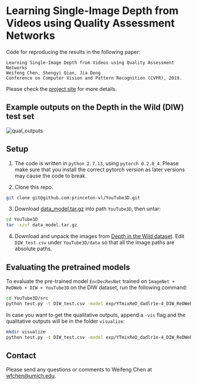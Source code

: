 # Learning Single-Image Depth from Videos using Quality Assessment Networks

Code for reproducing the results in the following paper:

    Learning Single-Image Depth from Videos using Quality Assessment Networks
    Weifeng Chen, Shengyi Qian, Jia Deng
    Conference on Computer Vision and Pattern Recognition (CVPR), 2019.

Please check the [project site](http://www-personal.umich.edu/~wfchen/youtube3d/) for more details.

## Example outputs on the Depth in the Wild (DIW) test set

![qual_outputs](http://www-personal.umich.edu/~wfchen/youtube3d/qual_results_DIW_ResNet.jpg)


## Setup

1. The code is written in `python 2.7.13`, using `pytorch 0.2.0_4`. Please make sure that you install the correct pytorch version as later versions may cause the code to break.

2. Clone this repo.

```bash
git clone git@github.com:princeton-vl/YouTube3D.git
```

3. Download [data_model.tar.gz](https://drive.google.com/open?id=1UM58PEwq3XXZv-cURk42RzEaTcuWF7cV) into path `YouTube3D`, then untar:

```bash
cd YouTube3D
tar -xzvf data_model.tar.gz
```

4. Download and unpack the images from [Depth in the Wild dataset](http://www-personal.umich.edu/~wfchen/depth-in-the-wild/). Edit `DIW_test.csv` under `YouTube3D/data` so that all the image paths are absolute paths.


## Evaluating the pretrained models

To evaluate the pre-trained model `EncDecResNet` trained on `ImageNet + ReDWeb + DIW + YouTube3D` on the DIW dataset, run the following command:

```bash
cd YouTube3D/src 
python test.py -t DIW_test.csv -model exp/YTmixReD_dadlr1e-4_DIW_ReDWebNet_1e-6_bs4/models/model_iter_753000.bin
```

In case you want to get the qualitative outputs, append a `-vis` flag and the qualitative outputs will be in the folder `visualize`:

```bash
mkdir visualize
python test.py -t DIW_test.csv -model exp/YTmixReD_dadlr1e-4_DIW_ReDWebNet_1e-6_bs4/models/model_iter_753000.bin -vis
```

## Contact
Please send any questions or comments to Weifeng Chen at wfchen@umich.edu.

